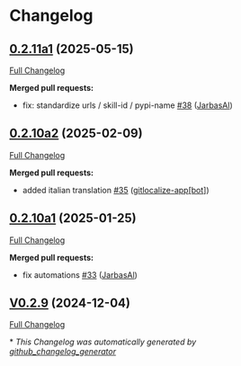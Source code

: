 # Changelog

## [0.2.11a1](https://github.com/OpenVoiceOS/ovos-skill-local-media/tree/0.2.11a1) (2025-05-15)

[Full Changelog](https://github.com/OpenVoiceOS/ovos-skill-local-media/compare/0.2.10a2...0.2.11a1)

**Merged pull requests:**

- fix: standardize urls / skill-id / pypi-name [\#38](https://github.com/OpenVoiceOS/ovos-skill-local-media/pull/38) ([JarbasAl](https://github.com/JarbasAl))

## [0.2.10a2](https://github.com/OpenVoiceOS/ovos-skill-local-media/tree/0.2.10a2) (2025-02-09)

[Full Changelog](https://github.com/OpenVoiceOS/ovos-skill-local-media/compare/0.2.10a1...0.2.10a2)

**Merged pull requests:**

- added italian translation [\#35](https://github.com/OpenVoiceOS/ovos-skill-local-media/pull/35) ([gitlocalize-app[bot]](https://github.com/apps/gitlocalize-app))

## [0.2.10a1](https://github.com/OpenVoiceOS/ovos-skill-local-media/tree/0.2.10a1) (2025-01-25)

[Full Changelog](https://github.com/OpenVoiceOS/ovos-skill-local-media/compare/V0.2.9...0.2.10a1)

**Merged pull requests:**

- fix automations [\#33](https://github.com/OpenVoiceOS/ovos-skill-local-media/pull/33) ([JarbasAl](https://github.com/JarbasAl))

## [V0.2.9](https://github.com/OpenVoiceOS/ovos-skill-local-media/tree/V0.2.9) (2024-12-04)

[Full Changelog](https://github.com/OpenVoiceOS/ovos-skill-local-media/compare/0.2.9...V0.2.9)



\* *This Changelog was automatically generated by [github_changelog_generator](https://github.com/github-changelog-generator/github-changelog-generator)*
